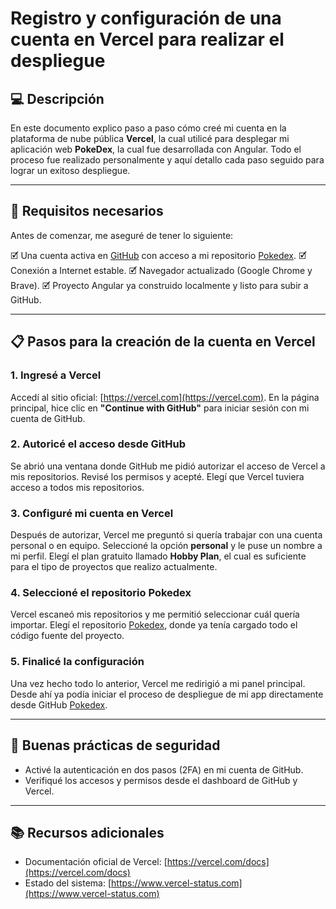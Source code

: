 # Registro y configuración de una cuenta en Vercel para realizar el despliegue

## 💻 Descripción

En este documento explico paso a paso cómo creé mi cuenta en la plataforma de nube pública **Vercel**, la cual utilicé para desplegar mi aplicación web **PokeDex**, la cual fue desarrollada con Angular. Todo el proceso fue realizado personalmente y aquí detallo cada paso seguido para lograr un exitoso despliegue.


----

## 🔑 Requisitos necesarios

Antes de comenzar, me aseguré de tener lo siguiente:

🗹 Una cuenta activa en [GitHub](https://github.com/) con acceso a mi repositorio [Pokedex](https://github.com/LuisDTech/Pokedex).
🗹 Conexión a Internet estable.
🗹 Navegador actualizado (Google Chrome y Brave).
🗹 Proyecto Angular ya construido localmente y listo para subir a GitHub.

---

## 📋 Pasos para la creación de la cuenta en Vercel


### 1. Ingresé a Vercel
Accedí al sitio oficial: [https://vercel.com](https://vercel.com). En la página principal, hice clic en **"Continue with GitHub"** para iniciar sesión con mi cuenta de GitHub.

### 2. Autoricé el acceso desde GitHub
Se abrió una ventana donde GitHub me pidió autorizar el acceso de Vercel a mis repositorios. Revisé los permisos y acepté. Elegí que Vercel tuviera acceso a todos mis repositorios.

### 3. Configuré mi cuenta en Vercel
Después de autorizar, Vercel me preguntó si quería trabajar con una cuenta personal o en equipo. Seleccioné la opción **personal** y le puse un nombre a mi perfil. Elegí el plan gratuito llamado **Hobby Plan**, el cual es suficiente para el tipo de proyectos que realizo actualmente.

### 4. Seleccioné el repositorio Pokedex
Vercel escaneó mis repositorios y me permitió seleccionar cuál quería importar. Elegí el repositorio [Pokedex](https://github.com/LuisDTech/Pokedex), donde ya tenía cargado todo el código fuente del proyecto.

### 5. Finalicé la configuración
Una vez hecho todo lo anterior, Vercel me redirigió a mi panel principal. Desde ahí ya podía iniciar el proceso de despliegue de mi app directamente desde GitHub [Pokedex](https://pokedex-chi-ashen.vercel.app/).

---

## 🔐 Buenas prácticas de seguridad

-  Activé la autenticación en dos pasos (2FA) en mi cuenta de GitHub.
- Verifiqué los accesos y permisos desde el dashboard de GitHub y Vercel.
---

## 📚 Recursos adicionales

- Documentación oficial de Vercel: [https://vercel.com/docs](https://vercel.com/docs)
- Estado del sistema: [https://www.vercel-status.com](https://www.vercel-status.com)
